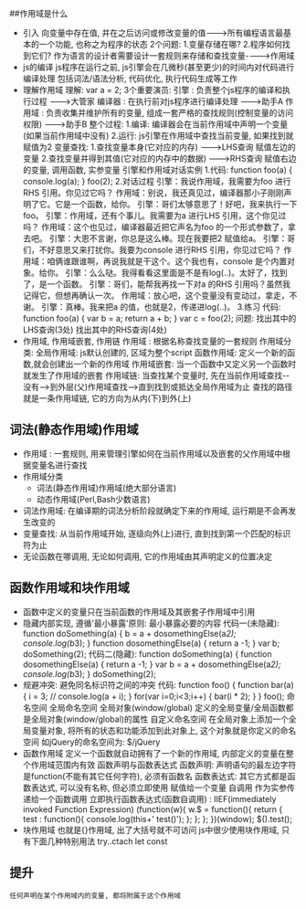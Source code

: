 ##作用域是什么
* 引入
	向变量中存在值, 并在之后访问或修改变量的值--->所有编程语言最基本的一个功能, 也称之为程序的状态
	2个问题:
		1.变量存储在哪?
		2.程序如何找到它们?
	作为语言的设计者需要设计一套规则来存储和查找变量---->作用域
* js的编译
	js程序在运行之前, js引擎会在几微秒(甚至更少)的时间内对代码进行编译处理
	包括词法/语法分析, 代码优化, 执行代码生成等工作
* 理解作用域
	理解: var a = 2;
	3个重要演员:
		引擎 : 负责整个js程序的编译和执行过程  --->大管家
		编译器 : 在执行前对js程序进行编译处理  --->助手A
		作用域 : 负责收集并维护所有的变量, 组成一套严格的查找规则(控制变量的访问权限) --->助手B
	整个过程:
		1.编译: 编译器会在当前作用域中声明一个变量(如果当前作用域中没有)
		2.运行: js引擎在作用域中查找当前变量, 如果找到就赋值为2
	变量查找:
		1.查找变量本身(它对应的内存) --->LHS查询
			赋值左边的变量
		2.查找变量并得到其值(它对应的内存中的数据) --->RHS查询
			赋值右边的变量, 调用函数, 实参变量
	引擎和作用域对话实例
		1.代码:
			function foo(a) {
				console.log(a); 
			}
			foo(2);
		2.对话过程
			引擎：我说作用域，我需要为foo 进行RHS 引用。你见过它吗？
			作用域：别说，我还真见过，编译器那小子刚刚声明了它。它是一个函数，给你。
			引擎：哥们太够意思了！好吧，我来执行一下foo。
			引擎：作用域，还有个事儿。我需要为a 进行LHS 引用，这个你见过吗？
			作用域：这个也见过，编译器最近把它声名为foo 的一个形式参数了，拿去吧。
			引擎：大恩不言谢，你总是这么棒。现在我要把2 赋值给a。
			引擎：哥们，不好意思又来打扰你。我要为console 进行RHS 引用，你见过它吗？
			作用域：咱俩谁跟谁啊，再说我就是干这个。这个我也有，console 是个内置对象。给你。
			引擎：么么哒。我得看看这里面是不是有log(..)。太好了，找到了，是一个函数。
			引擎：哥们，能帮我再找一下对a 的RHS 引用吗？虽然我记得它，但想再确认一次。
			作用域：放心吧，这个变量没有变动过，拿走，不谢。
			引擎：真棒。我来把a 的值，也就是2，传递进log(..)。
		3.练习
			代码:
				function foo(a) {
					var b = a;
					return a + b;
				}
				var c = foo(2);
			问题:
				找出其中的LHS查询(3处)
				找出其中的RHS查询(4处)
* 作用域, 作用域嵌套, 作用链
	作用域 : 根据名称查找变量的一套规则
	作用域分类:
		全局作用域: js默认创建的, 区域为整个script
		函数作用域: 定义一个新的函数,就会创建出一个新的作用域
		作用域嵌套: 当一个函数中又定义另一个函数时就发生了作用域的嵌套
		作用域链: 当查找某个变量时, 先在当前作用域查找--没有-->到外层(父)作用域查找-->直到找到或抵达全局作用域为止
				 查找的路径就是一条作用域链, 它的方向为从内(下)到外(上)

## 词法(静态作用域)作用域
* 作用域 : 一套规则, 用来管理引擎如何在当前作用域以及嵌套的父作用域中根据变量名进行查找
* 作用域分类
	* 词法(静态作用域)作用域(绝大部分语言)
	* 动态作用域(Perl,Bash少数语言)
* 词法作用域: 在编译期的词法分析阶段就确定下来的作用域, 运行期是不会再发生改变的
* 变量查找: 从当前作用域开始, 逐级向外(上)进行, 直到找到第一个匹配的标识符为止
* 无论函数在哪调用, 无论如何调用, 它的作用域由其声明定义的位置决定

## 函数作用域和块作用域
* 函数中定义的变量只在当前函数的作用域及其嵌套子作用域中引用
* 隐藏内部实现, 遵循'最小暴露'原则: 最小暴露必要的内容
	代码一(未隐藏):
		function doSomething(a) {
		    b = a + dosomethingElse(a*2);
		    console.log(b*3);
		}
		function dosomethingElse(a) {
		    return a -1;
		}
		var b;
		doSomething(2);
	代码二(隐藏):
		function doSomething(a) {
		    function dosomethingElse(a) {
		        return a -1;
		    }
		    var b = a + dosomethingElse(a*2);
		    console.log(b*3);
		}
		doSomething(2);
* 规避冲突: 避免同名标识符之间的冲突
	代码:
		function foo() {
		    function bar(a) {
		        i = 3;    //
		        console.log(a + i);
		    }
		    for(var i=0;i<3;i++) {
		        bar(i * 2);
		    }
		}
		foo();
	命名空间
		全局命名空间
			全局对象(window/global)
			定义的全局变量/全局函数都是全局对象(window/global)的属性
		自定义命名空间
			在全局对象上添加一个全局变量对象, 将所有的状态和功能添加到此对象上, 这个对象就是你定义的命名空间
			如jQuery的命名空间为: $/jQuery
* 函数作用域
	定义一个函数就自动拥有了一个新的作用域, 内部定义的变量在整个作用域范围内有效
	函数声明与函数表达式
		函数声明: 声明语句的最左边字符是function(不能有其它任何字符), 必须有函数名
		函数表达式: 其它方式都是函数表达式, 可以没有名称, 但必须立即使用
			赋值给一个变量
			自调用
			作为实参传递给一个函数调用
		立即执行函数表达式(函数自调用) : IIEF(immediately invoked Function Expression)
		(function(w){
			w.$ = function(){
				return {
					test : function(){
						console.log(this+' test()');
					};
				};
			};
		})(window);
		$().test();
* 块作用域
	也就是{}作用域, 出了大括号就不可访问
	js中很少使用块作用域, 只有下面几种特别用法
		try..ctach
		let
		const
## 提升
	任何声明在某个作用域内的变量, 都将附属于这个作用域
